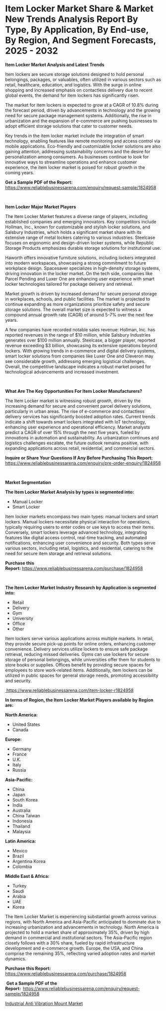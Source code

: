 <p><h1>Item Locker Market Share & Market New Trends Analysis Report By Type, By Application, By End-use, By Region, And Segment Forecasts, 2025 - 2032</h1></p><p><strong>Item Locker Market Analysis and Latest Trends</strong></p>
<p><p>Item lockers are secure storage solutions designed to hold personal belongings, packages, or valuables, often utilized in various sectors such as retail, healthcare, education, and logistics. With the surge in online shopping and increased emphasis on contactless delivery due to recent global events, the demand for item lockers has significantly risen.</p><p>The market for item lockers is expected to grow at a CAGR of 10.8% during the forecast period, driven by advancements in technology and the growing need for secure package management systems. Additionally, the rise in urbanization and the expansion of e-commerce are pushing businesses to adopt efficient storage solutions that cater to customer needs.</p><p>Key trends in the item locker market include the integration of smart technology, enabling features like remote monitoring and access control via mobile applications. Eco-friendly and customizable locker solutions are also gaining attention, addressing sustainability concerns and the desire for personalization among consumers. As businesses continue to look for innovative ways to streamline operations and enhance customer experience, the item locker market is poised for robust growth in the coming years.</p></p>
<p><strong>Get a Sample PDF of the Report:&nbsp;</strong> <a href="https://www.reliablebusinessarena.com/enquiry/request-sample/1824958?utm_campaign=2206&utm_medium=2&utm_source=Github&utm_content=ia&utm_term=12042025&utm_id=item-locker">https://www.reliablebusinessarena.com/enquiry/request-sample/1824958</a></p>
<p>&nbsp;</p>
<p><strong>Item Locker Major Market Players</strong></p>
<p><p>The Item Locker Market features a diverse range of players, including established companies and emerging innovators. Key competitors include Hollman, Inc., known for customizable and stylish locker solutions, and Salsbury Industries, which holds a significant market share with its extensive range of metal lockers catering to various industries. Steelcase focuses on ergonomic and design-driven locker systems, while Republic Storage Products emphasizes durable storage solutions for institutional use. </p><p>Haworth offers innovative furniture solutions, including lockers integrated into modern workspaces, showcasing a strong commitment to future workplace design. Spacesaver specializes in high-density storage systems, driving innovation in the locker market. On the tech side, companies like Parcel Pending and Luxer One are enhancing user experience with smart locker technologies tailored for package delivery and retrieval.</p><p>Market growth is driven by increased demand for secure personal storage in workplaces, schools, and public facilities. The market is projected to continue expanding as more organizations prioritize safety and secure storage solutions. The overall market size is expected to witness a compound annual growth rate (CAGR) of around 5-7% over the next few years.</p><p>A few companies have recorded notable sales revenue: Hollman, Inc. has reported revenues in the range of $10 million, while Salsbury Industries generates over $100 million annually. Steelcase, a bigger player, reported revenue exceeding $3 billion, showcasing its extensive operations beyond lockers. With growing trends in e-commerce and digital delivery systems, smart locker solutions from companies like Luxer One and Cleveron may see considerable growth, addressing emerging logistical challenges. Overall, the competitive landscape indicates a robust market poised for technological advancements and increased investment.</p></p>
<p>&nbsp;</p>
<p><strong>What Are The Key Opportunities For Item Locker Manufacturers?</strong></p>
<p><p>The Item Locker market is witnessing robust growth, driven by the increasing demand for secure and convenient parcel delivery solutions, particularly in urban areas. The rise of e-commerce and contactless delivery services has significantly boosted adoption rates. Current trends indicate a shift towards smart lockers integrated with IoT technology, enhancing user experience and operational efficiency. Market analysts predict a CAGR of over 15% through the next five years, fueled by innovations in automation and sustainability. As urbanization continues and logistics challenges escalate, the future outlook remains positive, with expanding applications across retail, residential, and commercial sectors.</p></p>
<p><strong>Inquire or Share Your Questions If Any Before Purchasing This Report:</strong> <a href="https://www.reliablebusinessarena.com/enquiry/pre-order-enquiry/1824958?utm_campaign=2206&utm_medium=2&utm_source=Github&utm_content=ia&utm_term=12042025&utm_id=item-locker">https://www.reliablebusinessarena.com/enquiry/pre-order-enquiry/1824958</a></p>
<p>&nbsp;</p>
<p><strong>Market Segmentation</strong></p>
<p><strong>The Item Locker Market Analysis by types is segmented into:</strong></p>
<p><ul><li>Manual Locker</li><li>Smart Locker</li></ul></p>
<p><p>Item locker markets encompass two main types: manual lockers and smart lockers. Manual lockers necessitate physical interaction for operations, typically requiring users to enter codes or use keys to access their items. Conversely, smart lockers leverage advanced technology, integrating features like digital access control, real-time tracking, and automated notifications, enhancing user convenience and security. Both types serve various sectors, including retail, logistics, and residential, catering to the need for secure item storage and retrieval solutions.</p></p>
<p><strong>Purchase this Report:&nbsp;</strong><a href="https://www.reliablebusinessarena.com/purchase/1824958?utm_campaign=2206&utm_medium=2&utm_source=Github&utm_content=ia&utm_term=12042025&utm_id=item-locker">https://www.reliablebusinessarena.com/purchase/1824958</a></p>
<p>&nbsp;</p>
<p><strong>The Item Locker Market Industry Research by Application is segmented into:</strong></p>
<p><ul><li>Retail</li><li>Delivery</li><li>Gym</li><li>University</li><li>Office</li><li>Other</li></ul></p>
<p><p>Item lockers serve various applications across multiple markets. In retail, they provide secure pick-up points for online orders, enhancing customer convenience. Delivery services utilize lockers to ensure safe package retrieval, reducing missed deliveries. Gyms can use lockers for secure storage of personal belongings, while universities offer them for students to store books or supplies. Offices benefit by providing secure spaces for employees to store work-related items. Additionally, item lockers can be utilized in public spaces for general storage needs, promoting accessibility and security.</p></p>
<p><a href="https://www.reliablebusinessarena.com/item-locker-r1824958?utm_campaign=2206&utm_medium=2&utm_source=Github&utm_content=ia&utm_term=12042025&utm_id=item-locker">&nbsp;https://www.reliablebusinessarena.com/item-locker-r1824958</a></p>
<p><strong>In terms of Region, the Item Locker Market Players available by Region are:</strong></p>
<p>
    <p> <strong> North America: </strong>
        <ul>
            <li>United States</li>
            <li>Canada</li>
        </ul>
        </p> 
    <p> <strong> Europe: </strong>
        <ul>
            <li>Germany</li>
            <li>France</li>
            <li>U.K.</li>
            <li>Italy</li>
            <li>Russia</li>
        </ul>
        </p> 
    <p> <strong> Asia-Pacific: </strong>
        <ul>
            <li>China</li>
            <li>Japan</li>
            <li>South Korea</li>
            <li>India</li>
            <li>Australia</li>
            <li>China Taiwan</li>
            <li>Indonesia</li>
            <li>Thailand</li>
            <li>Malaysia</li>
        </ul>
        </p> 
    <p> <strong> Latin America: </strong>
        <ul>
            <li>Mexico</li>
            <li>Brazil</li>
            <li>Argentina Korea</li>
            <li>Colombia</li>
        </ul>
        </p> 
    <p> <strong> Middle East & Africa: </strong>
        <ul>
            <li>Turkey</li>
            <li>Saudi</li>
            <li>Arabia</li>
            <li>UAE</li>
            <li>Korea</li>
        </ul>
    </p>
    </p>
<p><p>The Item Locker Market is experiencing substantial growth across various regions, with North America and Asia-Pacific anticipated to dominate due to increasing urbanization and advancements in technology. North America is projected to hold a market share of approximately 35%, driven by high demand in commercial and institutional sectors. The Asia-Pacific region closely follows with a 30% share, fueled by rapid infrastructure development and e-commerce growth. Europe, the USA, and China comprise the remaining 35%, reflecting varied adoption rates and market dynamics.</p></p>
<p><strong>Purchase this Report: </strong><a href="https://www.reliablebusinessarena.com/purchase/1824958?utm_campaign=2206&utm_medium=2&utm_source=Github&utm_content=ia&utm_term=12042025&utm_id=item-locker">https://www.reliablebusinessarena.com/purchase/1824958</a></p>
<p>&nbsp;<strong>Get a Sample PDF of the Report:&nbsp;&nbsp;</strong><a href="https://www.reliablebusinessarena.com/enquiry/request-sample/1824958?utm_campaign=2206&utm_medium=2&utm_source=Github&utm_content=ia&utm_term=12042025&utm_id=item-locker">https://www.reliablebusinessarena.com/enquiry/request-sample/1824958</a></p>
<p><strong></strong></p>
<p><p><a href="https://github.com/chkrselia/Market-Research-Report-List-1/blob/main/industrial-anti-vibration-mount-market.md?utm_campaign=2206&utm_medium=2&utm_source=Github&utm_content=ia&utm_term=12042025&utm_id=item-locker">Industrial Anti Vibration Mount Market</a></p></p>